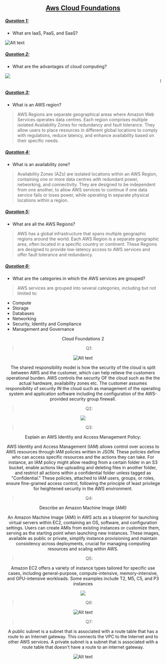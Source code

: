 ### <h2> <ins> <center> Aws Cloud Foundations

##### <ins> Question 1: 

* What are IaaS, PaaS, and SaaS?

![Alt text](image-17.png)

##### <ins> Question 2: 

* What are the advantages of cloud computing?

![
](image-18.png)  <marquee>Here are the advantages !</marquee>


##### <ins> Question 3:    

* What is an AWS region?


 
>AWS Regions are separate geographical areas where Amazon Web Services operates data centres. Each region comprises multiple isolated Availability Zones for redundancy and fault tolerance. They allow users to place resources in different global locations to comply with regulations, reduce latency, and enhance availability based on their specific needs.
 

##### <ins> Question 4:

* What is an availability zone? 
 
>Availability Zones (AZs) are isolated locations within an AWS Region, containing one or more data centres with redundant power, networking, and connectivity. They are designed to be independent from one another, to allow AWS services to continue if one data service fails or loses power, while operating in separate physical locations within a region.

##### <ins> Question 5:

* What are all the AWS Regions?

>AWS has a global infrastructure that spans multiple geographic regions around the world. Each AWS Region is a separate geographic area, often located in a specific country or continent. These Regions are designed to provide low-latency access to AWS services and offer fault tolerance and redundancy. 


##### <ins> Question 6:

*  What are the categories in which the AWS services are grouped?

>AWS services are grouped into several categories, including but not limited to:

- Compute
- Storage
- Databases
- Networking
- Security, Identity and Compliance
- Management and Governance

<center> Cloud Foundations 2



> Q1:

![Alt text](image-21.png)

The shared responsibility model is how the security of the cloud is split between AWS and the customer, which can help relieve the customers operational burden. AWS controls the security OF the cloud such as the the actual hardware, availability zones etc. The customer assumes responsibility of security IN the cloud such as management of the operating system and application software including the configuration of the AWS-provided security group firewall.

> Q2: 

![
](image-22.png)

> Q3:

Explain an AWS Identity and Access Management Policy:
 
AWS Identity and Access Management (IAM) allows control over access to AWS resources through IAM policies written in JSON. These policies define who can access specific resources and the actions they can take. For instance, an IAM policy might allow reading from a certain folder in an S3 bucket, enable actions like uploading and deleting files in another folder, and restrict all actions within a confidential folder unless tagged as "Confidential." These policies, attached to IAM users, groups, or roles, ensure fine-grained access control, following the principle of least privilege for heightened security in the AWS environment.

>Q4: 

Describe an Amazon Machine Image (AMI)
 
An Amazon Machine Image (AMI) in AWS acts as a blueprint for launching virtual servers within EC2, containing an OS, software, and configuration settings. Users can create AMIs from existing instances or customize them, serving as the starting point when launching new instances. These images, available as public or private, simplify instance provisioning and maintain consistency across deployments, crucial for managing computing resources and scaling within AWS.

> Q5:

Amazon EC2 offers a variety of instance types tailored for specific use cases, including general-purpose, compute-intensive, memory-intensive, and GPU-intensive workloads. Some examples include T2, M5, C5, and P3 instances

![
](image-24.png)

> Q6:

![Alt text](image-25.png)

> Q7: 

A public subnet is a subnet that is associated with a route table that has a route to an Internet gateway. This connects the VPC to the Internet and to other AWS services. A private subnet is a subnet that is associated with a route table that doesn't have a route to an internet gateway.

![Alt text](image-27.png)





